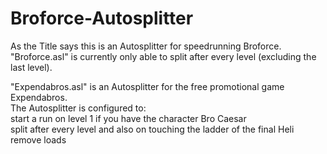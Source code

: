 # Broforce-Autosplitter
As the Title says this is an Autosplitter for speedrunning Broforce. <br/>
"Broforce.asl" is currently only able to split after every level (excluding the last level). <br/>


"Expendabros.asl" is an Autosplitter for the free promotional game Expendabros. <br/>
The Autosplitter is configured to: <br/>
start a run on level 1 if you have the character Bro Caesar <br/>
split after every level and also on touching the ladder of the final Heli<br/>
remove loads <br/>
